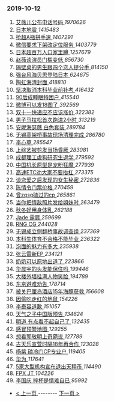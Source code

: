 ### 2019-10-12 
1. [ 艾薇儿公布电话号码 ](https://s.weibo.com/weibo?q=%23%E8%89%BE%E8%96%87%E5%84%BF%E5%85%AC%E5%B8%83%E7%94%B5%E8%AF%9D%E5%8F%B7%E7%A0%81%23&Refer=top) *1970626*
1. [ 日本地震 ](https://s.weibo.com/weibo?q=%E6%97%A5%E6%9C%AC%E5%9C%B0%E9%9C%87&Refer=top) *1415483*
1. [ 抢超A瓶拼手速 ](https://s.weibo.com/weibo?q=%23%E6%8A%A2%E8%B6%85A%E7%93%B6%E6%8B%BC%E6%89%8B%E9%80%9F%23&topic_ad=1&Refer=top) *1407291*
1. [ 微信要求下架改定位服务 ](https://s.weibo.com/weibo?q=%23%E5%BE%AE%E4%BF%A1%E8%A6%81%E6%B1%82%E4%B8%8B%E6%9E%B6%E6%94%B9%E5%AE%9A%E4%BD%8D%E6%9C%8D%E5%8A%A1%23&Refer=top) *1403779*
1. [ 日本超百万人口家里蹲 ](https://s.weibo.com/weibo?q=%23%E6%97%A5%E6%9C%AC%E8%B6%85%E7%99%BE%E4%B8%87%E4%BA%BA%E5%8F%A3%E5%AE%B6%E9%87%8C%E8%B9%B2%23&Refer=top) *1257679*
1. [ 赵薇谈演员门槛变低 ](https://s.weibo.com/weibo?q=%23%E8%B5%B5%E8%96%87%E8%B0%88%E6%BC%94%E5%91%98%E9%97%A8%E6%A7%9B%E5%8F%98%E4%BD%8E%23&Refer=top) *856730*
1. [ 隔壁桌的男生跟四个恋人提分手 ](https://s.weibo.com/weibo?q=%23%E9%9A%94%E5%A3%81%E6%A1%8C%E7%9A%84%E7%94%B7%E7%94%9F%E8%B7%9F%E5%9B%9B%E4%B8%AA%E6%81%8B%E4%BA%BA%E6%8F%90%E5%88%86%E6%89%8B%23&Refer=top) *814150*
1. [ 强台风海贝思登陆日本 ](https://s.weibo.com/weibo?q=%E5%BC%BA%E5%8F%B0%E9%A3%8E%E6%B5%B7%E8%B4%9D%E6%80%9D%E7%99%BB%E9%99%86%E6%97%A5%E6%9C%AC&Refer=top) *624675*
1. [ 陶虹海清封面 ](https://s.weibo.com/weibo?q=%23%E9%99%B6%E8%99%B9%E6%B5%B7%E6%B8%85%E5%B0%81%E9%9D%A2%23&Refer=top) *418810*
1. [ 坚决取消本科毕业前补考 ](https://s.weibo.com/weibo?q=%23%E5%9D%9A%E5%86%B3%E5%8F%96%E6%B6%88%E6%9C%AC%E7%A7%91%E6%AF%95%E4%B8%9A%E5%89%8D%E8%A1%A5%E8%80%83%23&Refer=top) *416432*
1. [ 90后成睡眠特困户 ](https://s.weibo.com/weibo?q=%2390%E5%90%8E%E6%88%90%E7%9D%A1%E7%9C%A0%E7%89%B9%E5%9B%B0%E6%88%B7%23&Refer=top) *415540*
1. [ 微博可以发18图了 ](https://s.weibo.com/weibo?q=%23%E5%BE%AE%E5%8D%9A%E5%8F%AF%E4%BB%A5%E5%8F%9118%E5%9B%BE%E4%BA%86%23&Refer=top) *392569*
1. [ 双十一快递应不应该涨价 ](https://s.weibo.com/weibo?q=%23%E5%8F%8C%E5%8D%81%E4%B8%80%E5%BF%AB%E9%80%92%E5%BA%94%E4%B8%8D%E5%BA%94%E8%AF%A5%E6%B6%A8%E4%BB%B7%23&Refer=top) *322382*
1. [ 男子马拉松首次跑进2小时 ](https://s.weibo.com/weibo?q=%23%E7%94%B7%E5%AD%90%E9%A9%AC%E6%8B%89%E6%9D%BE%E9%A6%96%E6%AC%A1%E8%B7%91%E8%BF%9B2%E5%B0%8F%E6%97%B6%23&Refer=top) *313219*
1. [ 安妮海瑟薇 白色套装 ](https://s.weibo.com/weibo?q=%E5%AE%89%E5%A6%AE%E6%B5%B7%E7%91%9F%E8%96%87%20%E7%99%BD%E8%89%B2%E5%A5%97%E8%A3%85&Refer=top) *289784*
1. [ 无锡高架桥事故现场清理完成 ](https://s.weibo.com/weibo?q=%E6%97%A0%E9%94%A1%E9%AB%98%E6%9E%B6%E6%A1%A5%E4%BA%8B%E6%95%85%E7%8E%B0%E5%9C%BA%E6%B8%85%E7%90%86%E5%AE%8C%E6%88%90&Refer=top) *286780*
1. [ 李心草 ](https://s.weibo.com/weibo?q=%23%E6%9D%8E%E5%BF%83%E8%8D%89%23&Refer=top) *285547*
1. [ 上综艺被剪发当场昏厥 ](https://s.weibo.com/weibo?q=%23%E4%B8%8A%E7%BB%BC%E8%89%BA%E8%A2%AB%E5%89%AA%E5%8F%91%E5%BD%93%E5%9C%BA%E6%98%8F%E5%8E%A5%23&Refer=top) *283081*
1. [ 成都理工虐狗研究生退学 ](https://s.weibo.com/weibo?q=%23%E6%88%90%E9%83%BD%E7%90%86%E5%B7%A5%E8%99%90%E7%8B%97%E7%A0%94%E7%A9%B6%E7%94%9F%E9%80%80%E5%AD%A6%23&Refer=top) *279592*
1. [ 中国机长原型是宠粉狂魔 ](https://s.weibo.com/weibo?q=%23%E4%B8%AD%E5%9B%BD%E6%9C%BA%E9%95%BF%E5%8E%9F%E5%9E%8B%E6%98%AF%E5%AE%A0%E7%B2%89%E7%8B%82%E9%AD%94%23&Refer=top) *277939*
1. [ 高速ETC劝大家不要抬杠 ](https://s.weibo.com/weibo?q=%23%E9%AB%98%E9%80%9FETC%E5%8A%9D%E5%A4%A7%E5%AE%B6%E4%B8%8D%E8%A6%81%E6%8A%AC%E6%9D%A0%23&Refer=top) *273375*
1. [ 谈恋爱之后发现的女生秘密 ](https://s.weibo.com/weibo?q=%23%E8%B0%88%E6%81%8B%E7%88%B1%E4%B9%8B%E5%90%8E%E5%8F%91%E7%8E%B0%E7%9A%84%E5%A5%B3%E7%94%9F%E7%A7%98%E5%AF%86%23&Refer=top) *272836*
1. [ 陈情令门票价格 ](https://s.weibo.com/weibo?q=%23%E9%99%88%E6%83%85%E4%BB%A4%E9%97%A8%E7%A5%A8%E4%BB%B7%E6%A0%BC%23&Refer=top) *270459*
1. [ 曾zqsg磕过的cp ](https://s.weibo.com/weibo?q=%23%E6%9B%BEzqsg%E7%A3%95%E8%BF%87%E7%9A%84cp%23&Refer=top) *265861*
1. [ 当你把情敌照片发给姐妹时 ](https://s.weibo.com/weibo?q=%23%E5%BD%93%E4%BD%A0%E6%8A%8A%E6%83%85%E6%95%8C%E7%85%A7%E7%89%87%E5%8F%91%E7%BB%99%E5%A7%90%E5%A6%B9%E6%97%B6%23&Refer=top) *263479*
1. [ 秋冬好用身体乳 ](https://s.weibo.com/weibo?q=%23%E7%A7%8B%E5%86%AC%E5%A5%BD%E7%94%A8%E8%BA%AB%E4%BD%93%E4%B9%B3%23&Refer=top) *262188*
1. [ Jade 露肩 ](https://s.weibo.com/weibo?q=Jade%20%E9%9C%B2%E8%82%A9&Refer=top) *259699*
1. [ RNG CG ](https://s.weibo.com/weibo?q=%23RNG%20CG%23&Refer=top) *244028*
1. [ 无锡成立侧翻桥事故调查组 ](https://s.weibo.com/weibo?q=%E6%97%A0%E9%94%A1%E6%88%90%E7%AB%8B%E4%BE%A7%E7%BF%BB%E6%A1%A5%E4%BA%8B%E6%95%85%E8%B0%83%E6%9F%A5%E7%BB%84&Refer=top) *237369*
1. [ 本科生体育不合格不能毕业 ](https://s.weibo.com/weibo?q=%23%E6%9C%AC%E7%A7%91%E7%94%9F%E4%BD%93%E8%82%B2%E4%B8%8D%E5%90%88%E6%A0%BC%E4%B8%8D%E8%83%BD%E6%AF%95%E4%B8%9A%23&Refer=top) *236322*
1. [ 泡面的魅力有多大 ](https://s.weibo.com/weibo?q=%23%E6%B3%A1%E9%9D%A2%E7%9A%84%E9%AD%85%E5%8A%9B%E6%9C%89%E5%A4%9A%E5%A4%A7%23&Refer=top) *235938*
1. [ 张云雷新EP ](https://s.weibo.com/weibo?q=%23%E5%BC%A0%E4%BA%91%E9%9B%B7%E6%96%B0EP%23&Refer=top) *234121*
1. [ 奶奶可以原地出道了 ](https://s.weibo.com/weibo?q=%23%E5%A5%B6%E5%A5%B6%E5%8F%AF%E4%BB%A5%E5%8E%9F%E5%9C%B0%E5%87%BA%E9%81%93%E4%BA%86%23&Refer=top) *223866*
1. [ 华晨宇的头发能保住吗 ](https://s.weibo.com/weibo?q=%E5%8D%8E%E6%99%A8%E5%AE%87%E7%9A%84%E5%A4%B4%E5%8F%91%E8%83%BD%E4%BF%9D%E4%BD%8F%E5%90%97&Refer=top) *199446*
1. [ 大楼外墙挂满人物笑脸 ](https://s.weibo.com/weibo?q=%23%E5%A4%A7%E6%A5%BC%E5%A4%96%E5%A2%99%E6%8C%82%E6%BB%A1%E4%BA%BA%E7%89%A9%E7%AC%91%E8%84%B8%23&Refer=top) *194789*
1. [ 东京避难劝告 ](https://s.weibo.com/weibo?q=%23%E4%B8%9C%E4%BA%AC%E9%81%BF%E9%9A%BE%E5%8A%9D%E5%91%8A%23&Refer=top) *178714*
1. [ 被关巴厘岛酒店15年海豚获救 ](https://s.weibo.com/weibo?q=%23%E8%A2%AB%E5%85%B3%E5%B7%B4%E5%8E%98%E5%B2%9B%E9%85%92%E5%BA%9715%E5%B9%B4%E6%B5%B7%E8%B1%9A%E8%8E%B7%E6%95%91%23&Refer=top) *156608*
1. [ 因偷吃走红的地鼠 ](https://s.weibo.com/weibo?q=%23%E5%9B%A0%E5%81%B7%E5%90%83%E8%B5%B0%E7%BA%A2%E7%9A%84%E5%9C%B0%E9%BC%A0%23&Refer=top) *154226*
1. [ 李泰容道歉 ](https://s.weibo.com/weibo?q=%23%E6%9D%8E%E6%B3%B0%E5%AE%B9%E9%81%93%E6%AD%89%23&Refer=top) *151057*
1. [ 天气之子中国版预告 ](https://s.weibo.com/weibo?q=%23%E5%A4%A9%E6%B0%94%E4%B9%8B%E5%AD%90%E4%B8%AD%E5%9B%BD%E7%89%88%E9%A2%84%E5%91%8A%23&Refer=top) *134624*
1. [ 明道 有点看不起自己了 ](https://s.weibo.com/weibo?q=%E6%98%8E%E9%81%93%20%E6%9C%89%E7%82%B9%E7%9C%8B%E4%B8%8D%E8%B5%B7%E8%87%AA%E5%B7%B1%E4%BA%86&Refer=top) *132435*
1. [ 感冒预警地图 ](https://s.weibo.com/weibo?q=%23%E6%84%9F%E5%86%92%E9%A2%84%E8%AD%A6%E5%9C%B0%E5%9B%BE%23&Refer=top) *129255*
1. [ 想看郭敬明上奇葩说 ](https://s.weibo.com/weibo?q=%23%E6%83%B3%E7%9C%8B%E9%83%AD%E6%95%AC%E6%98%8E%E4%B8%8A%E5%A5%87%E8%91%A9%E8%AF%B4%23&Refer=top) *127789*
1. [ 古天乐宣萱时隔18年再合作 ](https://s.weibo.com/weibo?q=%23%E5%8F%A4%E5%A4%A9%E4%B9%90%E5%AE%A3%E8%90%B1%E6%97%B6%E9%9A%9418%E5%B9%B4%E5%86%8D%E5%90%88%E4%BD%9C%23&Refer=top) *123028*
1. [ 杨紫 磕冷门CP专业户 ](https://s.weibo.com/weibo?q=%E6%9D%A8%E7%B4%AB%20%E7%A3%95%E5%86%B7%E9%97%A8CP%E4%B8%93%E4%B8%9A%E6%88%B7&Refer=top) *119405*
1. [ 华为 ](https://s.weibo.com/weibo?q=%E5%8D%8E%E4%B8%BA&Refer=top) *117641*
1. [ 5家大型机构宣布退出天秤币 ](https://s.weibo.com/weibo?q=5%E5%AE%B6%E5%A4%A7%E5%9E%8B%E6%9C%BA%E6%9E%84%E5%AE%A3%E5%B8%83%E9%80%80%E5%87%BA%E5%A4%A9%E7%A7%A4%E5%B8%81&Refer=top) *114490*
1. [ FPX JT ](https://s.weibo.com/weibo?q=%23FPX%20JT%23&Refer=top) *104226*
1. [ 李国庆 摔杯是情难自已 ](https://s.weibo.com/weibo?q=%E6%9D%8E%E5%9B%BD%E5%BA%86%20%E6%91%94%E6%9D%AF%E6%98%AF%E6%83%85%E9%9A%BE%E8%87%AA%E5%B7%B2&Refer=top) *95992* 

- [ < 上一页 ](https://github.com/able8/weibo-hot-record/blob/master/2019-10-11.md) -------- [ 下一页 > ](https://github.com/able8/weibo-hot-record/blob/master/2019-10-13.md)